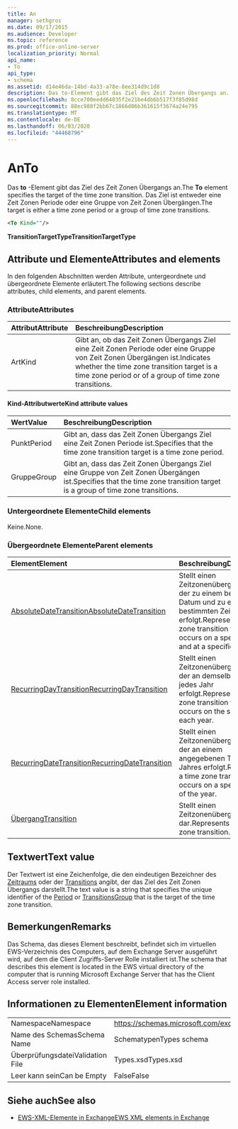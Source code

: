 ```yaml
---
title: An
manager: sethgros
ms.date: 09/17/2015
ms.audience: Developer
ms.topic: reference
ms.prod: office-online-server
localization_priority: Normal
api_name:
- To
api_type:
- schema
ms.assetid: d14e46da-14bd-4a33-a78e-8ee314d9c1d8
description: Das to-Element gibt das Ziel des Zeit Zonen Übergangs an. Das Ziel ist entweder eine Zeit Zonen Periode oder eine Gruppe von Zeit Zonen Übergängen.
ms.openlocfilehash: 8cce700eedd64035f2e21be4db6b517f3f85d98d
ms.sourcegitcommit: 88ec988f2bb67c1866d06b361615f3674a24e795
ms.translationtype: MT
ms.contentlocale: de-DE
ms.lasthandoff: 06/03/2020
ms.locfileid: "44468796"
---
```

# <a name="to"></a><span data-ttu-id="35240-104">An</span><span class="sxs-lookup"><span data-stu-id="35240-104">To</span></span>

<span data-ttu-id="35240-105">Das **to** -Element gibt das Ziel des Zeit Zonen Übergangs an.</span><span class="sxs-lookup"><span data-stu-id="35240-105">The **To** element specifies the target of the time zone transition.</span></span> <span data-ttu-id="35240-106">Das Ziel ist entweder eine Zeit Zonen Periode oder eine Gruppe von Zeit Zonen Übergängen.</span><span class="sxs-lookup"><span data-stu-id="35240-106">The target is either a time zone period or a group of time zone transitions.</span></span> 
  
```xml
<To Kind=""/>
```

 <span data-ttu-id="35240-107">**TransitionTargetType**</span><span class="sxs-lookup"><span data-stu-id="35240-107">**TransitionTargetType**</span></span>
## <a name="attributes-and-elements"></a><span data-ttu-id="35240-108">Attribute und Elemente</span><span class="sxs-lookup"><span data-stu-id="35240-108">Attributes and elements</span></span>

<span data-ttu-id="35240-109">In den folgenden Abschnitten werden Attribute, untergeordnete und übergeordnete Elemente erläutert.</span><span class="sxs-lookup"><span data-stu-id="35240-109">The following sections describe attributes, child elements, and parent elements.</span></span>
  
### <a name="attributes"></a><span data-ttu-id="35240-110">Attribute</span><span class="sxs-lookup"><span data-stu-id="35240-110">Attributes</span></span>

|<span data-ttu-id="35240-111">**Attribut**</span><span class="sxs-lookup"><span data-stu-id="35240-111">**Attribute**</span></span>|<span data-ttu-id="35240-112">**Beschreibung**</span><span class="sxs-lookup"><span data-stu-id="35240-112">**Description**</span></span>|
|:-----|:-----|
|<span data-ttu-id="35240-113">Art</span><span class="sxs-lookup"><span data-stu-id="35240-113">Kind</span></span>  <br/> |<span data-ttu-id="35240-114">Gibt an, ob das Zeit Zonen Übergangs Ziel eine Zeit Zonen Periode oder eine Gruppe von Zeit Zonen Übergängen ist.</span><span class="sxs-lookup"><span data-stu-id="35240-114">Indicates whether the time zone transition target is a time zone period or of a group of time zone transitions.</span></span>  <br/> |
   
#### <a name="kind-attribute-values"></a><span data-ttu-id="35240-115">Kind-Attributwerte</span><span class="sxs-lookup"><span data-stu-id="35240-115">Kind attribute values</span></span>

|<span data-ttu-id="35240-116">**Wert**</span><span class="sxs-lookup"><span data-stu-id="35240-116">**Value**</span></span>|<span data-ttu-id="35240-117">**Beschreibung**</span><span class="sxs-lookup"><span data-stu-id="35240-117">**Description**</span></span>|
|:-----|:-----|
|<span data-ttu-id="35240-118">Punkt</span><span class="sxs-lookup"><span data-stu-id="35240-118">Period</span></span>  <br/> |<span data-ttu-id="35240-119">Gibt an, dass das Zeit Zonen Übergangs Ziel eine Zeit Zonen Periode ist.</span><span class="sxs-lookup"><span data-stu-id="35240-119">Specifies that the time zone transition target is a time zone period.</span></span>  <br/> |
|<span data-ttu-id="35240-120">Gruppe</span><span class="sxs-lookup"><span data-stu-id="35240-120">Group</span></span>  <br/> |<span data-ttu-id="35240-121">Gibt an, dass das Zeit Zonen Übergangs Ziel eine Gruppe von Zeit Zonen Übergängen ist.</span><span class="sxs-lookup"><span data-stu-id="35240-121">Specifies that the time zone transition target is a group of time zone transitions.</span></span>  <br/> |
   
### <a name="child-elements"></a><span data-ttu-id="35240-122">Untergeordnete Elemente</span><span class="sxs-lookup"><span data-stu-id="35240-122">Child elements</span></span>

<span data-ttu-id="35240-123">Keine.</span><span class="sxs-lookup"><span data-stu-id="35240-123">None.</span></span>
  
### <a name="parent-elements"></a><span data-ttu-id="35240-124">Übergeordnete Elemente</span><span class="sxs-lookup"><span data-stu-id="35240-124">Parent elements</span></span>

|<span data-ttu-id="35240-125">**Element**</span><span class="sxs-lookup"><span data-stu-id="35240-125">**Element**</span></span>|<span data-ttu-id="35240-126">**Beschreibung**</span><span class="sxs-lookup"><span data-stu-id="35240-126">**Description**</span></span>|
|:-----|:-----|
|[<span data-ttu-id="35240-127">AbsoluteDateTransition</span><span class="sxs-lookup"><span data-stu-id="35240-127">AbsoluteDateTransition</span></span>](absolutedatetransition.md) <br/> |<span data-ttu-id="35240-128">Stellt einen Zeitzonenübergang dar, der zu einem bestimmten Datum und zu einem bestimmten Zeitpunkt erfolgt.</span><span class="sxs-lookup"><span data-stu-id="35240-128">Represents a time zone transition that occurs on a specific date and at a specific time.</span></span>  <br/> |
|[<span data-ttu-id="35240-129">RecurringDayTransition</span><span class="sxs-lookup"><span data-stu-id="35240-129">RecurringDayTransition</span></span>](recurringdaytransition.md) <br/> |<span data-ttu-id="35240-130">Stellt einen Zeitzonenübergang dar, der an demselben Tag jedes Jahr erfolgt.</span><span class="sxs-lookup"><span data-stu-id="35240-130">Represents a time zone transition that occurs on the same day each year.</span></span>  <br/> |
|[<span data-ttu-id="35240-131">RecurringDateTransition</span><span class="sxs-lookup"><span data-stu-id="35240-131">RecurringDateTransition</span></span>](recurringdatetransition.md) <br/> |<span data-ttu-id="35240-132">Stellt einen Zeitzonenübergang dar, der an einem angegebenen Tag des Jahres erfolgt.</span><span class="sxs-lookup"><span data-stu-id="35240-132">Represents a time zone transition that occurs on a specified day of the year.</span></span>  <br/> |
|[<span data-ttu-id="35240-133">Übergang</span><span class="sxs-lookup"><span data-stu-id="35240-133">Transition</span></span>](transition.md) <br/> |<span data-ttu-id="35240-134">Stellt einen Zeitzonenübergang dar.</span><span class="sxs-lookup"><span data-stu-id="35240-134">Represents a time zone transition.</span></span>  <br/> |
   
## <a name="text-value"></a><span data-ttu-id="35240-135">Textwert</span><span class="sxs-lookup"><span data-stu-id="35240-135">Text value</span></span>

<span data-ttu-id="35240-136">Der Textwert ist eine Zeichenfolge, die den eindeutigen Bezeichner des [Zeitraums](period.md) oder der [Transitions](transitionsgroup.md) angibt, der das Ziel des Zeit Zonen Übergangs darstellt.</span><span class="sxs-lookup"><span data-stu-id="35240-136">The text value is a string that specifies the unique identifier of the [Period](period.md) or [TransitionsGroup](transitionsgroup.md) that is the target of the time zone transition.</span></span> 
  
## <a name="remarks"></a><span data-ttu-id="35240-137">Bemerkungen</span><span class="sxs-lookup"><span data-stu-id="35240-137">Remarks</span></span>

<span data-ttu-id="35240-138">Das Schema, das dieses Element beschreibt, befindet sich im virtuellen EWS-Verzeichnis des Computers, auf dem Exchange Server ausgeführt wird, auf dem die Client Zugriffs-Server Rolle installiert ist.</span><span class="sxs-lookup"><span data-stu-id="35240-138">The schema that describes this element is located in the EWS virtual directory of the computer that is running Microsoft Exchange Server that has the Client Access server role installed.</span></span>
  
## <a name="element-information"></a><span data-ttu-id="35240-139">Informationen zu Elementen</span><span class="sxs-lookup"><span data-stu-id="35240-139">Element information</span></span>

|||
|:-----|:-----|
|<span data-ttu-id="35240-140">Namespace</span><span class="sxs-lookup"><span data-stu-id="35240-140">Namespace</span></span>  <br/> |https://schemas.microsoft.com/exchange/services/2006/types  <br/> |
|<span data-ttu-id="35240-141">Name des Schemas</span><span class="sxs-lookup"><span data-stu-id="35240-141">Schema Name</span></span>  <br/> |<span data-ttu-id="35240-142">Schematypen</span><span class="sxs-lookup"><span data-stu-id="35240-142">Types schema</span></span>  <br/> |
|<span data-ttu-id="35240-143">Überprüfungsdatei</span><span class="sxs-lookup"><span data-stu-id="35240-143">Validation File</span></span>  <br/> |<span data-ttu-id="35240-144">Types.xsd</span><span class="sxs-lookup"><span data-stu-id="35240-144">Types.xsd</span></span>  <br/> |
|<span data-ttu-id="35240-145">Leer kann sein</span><span class="sxs-lookup"><span data-stu-id="35240-145">Can be Empty</span></span>  <br/> |<span data-ttu-id="35240-146">False</span><span class="sxs-lookup"><span data-stu-id="35240-146">False</span></span>  <br/> |
   
## <a name="see-also"></a><span data-ttu-id="35240-147">Siehe auch</span><span class="sxs-lookup"><span data-stu-id="35240-147">See also</span></span>



- [<span data-ttu-id="35240-148">EWS-XML-Elemente in Exchange</span><span class="sxs-lookup"><span data-stu-id="35240-148">EWS XML elements in Exchange</span></span>](ews-xml-elements-in-exchange.md)


